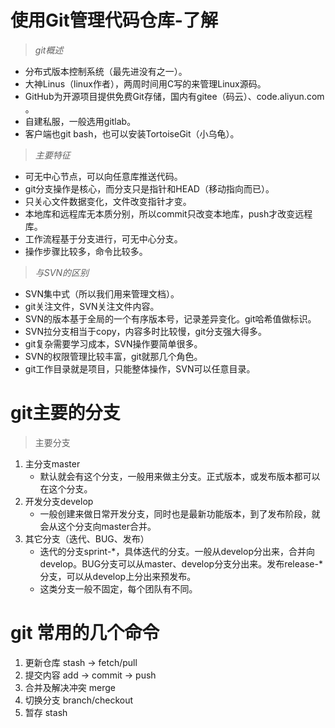 # 使用Git管理代码仓库-了解

> *git概述*
- 分布式版本控制系统（最先进没有之一）。
- 大神Linus（linux作者），两周时间用C写的来管理Linux源码。
- GitHub为开源项目提供免费Git存储，国内有gitee（码云）、code.aliyun.com 。
- 自建私服，一般选用gitlab。
- 客户端也git bash，也可以安装TortoiseGit（小乌龟）。

> *主要特征*
- 可无中心节点，可以向任意库推送代码。
- git分支操作是核心，而分支只是指针和HEAD（移动指向而已）。
- 只关心文件数据变化，文件改变指针才变。
- 本地库和远程库无本质分别，所以commit只改变本地库，push才改变远程库。
- 工作流程基于分支进行，可无中心分支。
- 操作步骤比较多，命令比较多。

> *与SVN的区别*
- SVN集中式（所以我们用来管理文档）。
- git关注文件，SVN关注文件内容。
- SVN的版本基于全局的一个有序版本号，记录差异变化。git哈希值做标识。
- SVN拉分支相当于copy，内容多时比较慢，git分支强大得多。
- git复杂需要学习成本，SVN操作要简单很多。
- SVN的权限管理比较丰富，git就那几个角色。
- git工作目录就是项目，只能整体操作，SVN可以任意目录。

# git主要的分支
> 主要分支
1. 主分支master
    - 默认就会有这个分支，一般用来做主分支。正式版本，或发布版本都可以在这个分支。
2. 开发分支develop
    - 一般创建来做日常开发分支，同时也是最新功能版本，到了发布阶段，就会从这个分支向master合并。
3. 其它分支（迭代、BUG、发布）
    - 迭代的分支sprint-*，具体迭代的分支。一般从develop分出来，合并向develop。BUG分支可以从master、develop分支分出来。发布release-*分支，可以从develop上分出来预发布。
    - 这类分支一般不固定，每个团队有不同。

# git 常用的几个命令
1. 更新仓库 stash -> fetch/pull
2. 提交内容 add -> commit -> push
3. 合并及解决冲突 merge
4. 切换分支 branch/checkout
5. 暂存 stash
